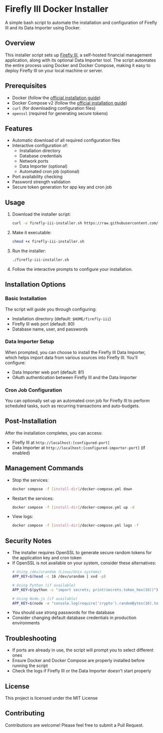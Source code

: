 # Firefly III Docker Installer

A simple bash script to automate the installation and configuration of Firefly III and its Data Importer using Docker.

## Overview

This installer script sets up [Firefly III](https://www.firefly-iii.org/), a self-hosted financial management application, along with its optional Data Importer tool. The script automates the entire process using Docker and Docker Compose, making it easy to deploy Firefly III on your local machine or server.

## Prerequisites

- Docker (follow the [official installation guide](https://docs.docker.com/get-docker/))
- Docker Compose v2 (follow the [official installation guide](https://docs.docker.com/compose/install/))
- `curl` (for downloading configuration files)
- `openssl` (required for generating secure tokens)

## Features

- Automatic download of all required configuration files
- Interactive configuration of:
  - Installation directory
  - Database credentials
  - Network ports
  - Data Importer (optional)
  - Automated cron job (optional)
- Port availability checking
- Password strength validation
- Secure token generation for app key and cron job

## Usage

1. Download the installer script:
   ```bash
   curl -o firefly-iii-installer.sh https://raw.githubusercontent.com/your-username/firefly-iii-installer/main/firefly-iii-installer.sh
   ```

2. Make it executable:
   ```bash
   chmod +x firefly-iii-installer.sh
   ```

3. Run the installer:
   ```bash
   ./firefly-iii-installer.sh
   ```

4. Follow the interactive prompts to configure your installation.

## Installation Options

### Basic Installation

The script will guide you through configuring:
- Installation directory (default: `$HOME/firefly-iii`)
- Firefly III web port (default: 80)
- Database name, user, and passwords

### Data Importer Setup

When prompted, you can choose to install the Firefly III Data Importer, which helps import data from various sources into Firefly III. You'll configure:
- Data Importer web port (default: 81)
- OAuth authentication between Firefly III and the Data Importer

### Cron Job Configuration

You can optionally set up an automated cron job for Firefly III to perform scheduled tasks, such as recurring transactions and auto-budgets.

## Post-Installation

After the installation completes, you can access:
- Firefly III at `http://localhost:[configured-port]`
- Data Importer at `http://localhost:[configured-importer-port]` (if enabled)

## Management Commands

- Stop the services:
  ```bash
  docker compose -f [install-dir]/docker-compose.yml down
  ```

- Restart the services:
  ```bash
  docker compose -f [install-dir]/docker-compose.yml up -d
  ```

- View logs:
  ```bash
  docker compose -f [install-dir]/docker-compose.yml logs -f
  ```

## Security Notes

- The installer requires OpenSSL to generate secure random tokens for the application key and cron token
- If OpenSSL is not available on your system, consider these alternatives:
  ```bash
  # Using /dev/urandom (Linux/Unix systems)
  APP_KEY=$(head -c 16 /dev/urandom | xxd -p)
  
  # Using Python (if available)
  APP_KEY=$(python -c "import secrets; print(secrets.token_hex(16))")
  
  # Using Node.js (if available)
  APP_KEY=$(node -e "console.log(require('crypto').randomBytes(16).toString('hex'))")
  ```
- You should use strong passwords for the database
- Consider changing default database credentials in production environments

## Troubleshooting

- If ports are already in use, the script will prompt you to select different ones
- Ensure Docker and Docker Compose are properly installed before running the script
- Check the logs if Firefly III or the Data Importer doesn't start properly

## License

This project is licensed under the MIT License

## Contributing

Contributions are welcome! Please feel free to submit a Pull Request.
